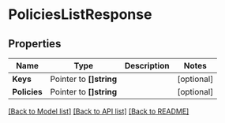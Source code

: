 # PoliciesListResponse


## Properties

Name | Type | Description | Notes
------------ | ------------- | ------------- | -------------
**Keys** | Pointer to **[]string** |  | [optional] 
**Policies** | Pointer to **[]string** |  | [optional] 





[[Back to Model list]](../README.md#documentation-for-models) [[Back to API list]](../README.md#documentation-for-api-endpoints) [[Back to README]](../README.md)


